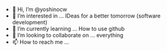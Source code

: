 - 👋 Hi, I’m @yoshinocw
- 👀 I’m interested in ... IDeas for a better tomorrow (software development)
- 🌱 I’m currently learning ... How to use github
- 💞️ I’m looking to collaborate on ... everything
- 📫 How to reach me ...  

<!---
yoshinocw/yoshinocw is a ✨ special ✨ repository because its `README.md` (this file) appears on your GitHub profile.
You can click the Preview link to take a look at your changes.
--->
